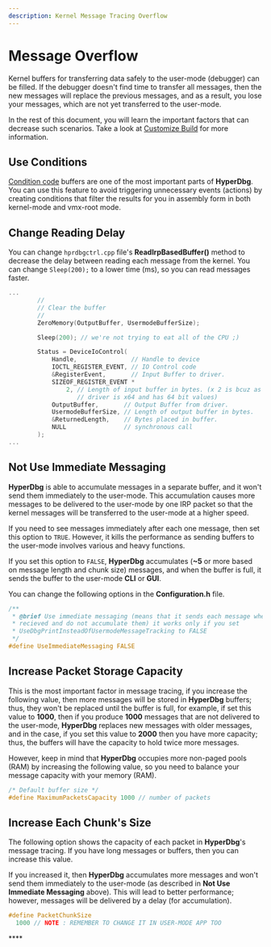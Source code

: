 ```yaml
---
description: Kernel Message Tracing Overflow
---
```


# Message Overflow

Kernel buffers for transferring data safely to the user-mode \(debugger\) can be filled. If the debugger doesn't find time to transfer all messages, then the new messages will replace the previous messages, and as a result, you lose your messages, which are not yet transferred to the user-mode.

In the rest of this document, you will learn the important factors that can decrease such scenarios. Take a look at [Customize Build](https://docs.hyperdbg.org/tips-and-tricks/misc/customize-build) for more information.

## Use Conditions

[Condition code](https://docs.hyperdbg.org/using-hyperdbg/prerequisites/how-to-create-a-condition) buffers are one of the most important parts of **HyperDbg**. You can use this feature to avoid triggering unnecessary events \(actions\) by creating conditions that filter the results for you in assembly form in both kernel-mode and vmx-root mode.

## Change Reading Delay

You can change `hprdbgctrl.cpp` file's **ReadIrpBasedBuffer\(\)** method to decrease the delay between reading each message from the kernel. You can change `Sleep(200);` to a lower time \(ms\), so you can read messages faster.

```c
...
        //
        // Clear the buffer
        //
        ZeroMemory(OutputBuffer, UsermodeBufferSize);

        Sleep(200); // we're not trying to eat all of the CPU ;)

        Status = DeviceIoControl(
            Handle,               // Handle to device
            IOCTL_REGISTER_EVENT, // IO Control code
            &RegisterEvent,       // Input Buffer to driver.
            SIZEOF_REGISTER_EVENT *
                2, // Length of input buffer in bytes. (x 2 is bcuz as the
                   // driver is x64 and has 64 bit values)
            OutputBuffer,       // Output Buffer from driver.
            UsermodeBufferSize, // Length of output buffer in bytes.
            &ReturnedLength,    // Bytes placed in buffer.
            NULL                // synchronous call
        );
...
```

## Not Use Immediate Messaging

**HyperDbg** is able to accumulate messages in a separate buffer, and it won't send them immediately to the user-mode. This accumulation causes more messages to be delivered to the user-mode by one IRP packet so that the kernel messages will be transferred to the user-mode at a higher speed.

If you need to see messages immediately after each one message, then set this option to `TRUE`. However, it kills the performance as sending buffers to the user-mode involves various and heavy functions.

If you set this option to `FALSE`, **HyperDbg** accumulates \(**~5** or more based on message length and chunk size\) messages, and when the buffer is full, it sends the buffer to the user-mode **CLI** or **GUI**.

You can change the following options in the **Configuration.h** file.

```c
/**
 * @brief Use immediate messaging (means that it sends each message when they
 * recieved and do not accumulate them) it works only if you set
 * UseDbgPrintInsteadOfUsermodeMessageTracking to FALSE
 */
#define UseImmediateMessaging FALSE
```

## Increase Packet Storage Capacity

This is the most important factor in message tracing, if you increase the following value, then more messages will be stored in **HyperDbg** buffers; thus, they won't be replaced until the buffer is full, for example, if set this value to **1000**, then if you produce **1000** messages that are not delivered to the user-mode, **HyperDbg** replaces new messages with older messages, and in the case, if you set this value to **2000** then you have more capacity; thus, the buffers will have the capacity to hold twice more messages.

However, keep in mind that **HyperDbg** occupies more non-paged pools \(RAM\) by increasing the following value, so you need to balance your message capacity with your memory \(RAM\).

```c
/* Default buffer size */
#define MaximumPacketsCapacity 1000 // number of packets
```

## Increase Each Chunk's Size

The following option shows the capacity of each packet in **HyperDbg**'s message tracing. If you have long messages or buffers, then you can increase this value.

If you increased it, then **HyperDbg** accumulates more messages and won't send them immediately to the user-mode \(as described in **Not Use Immediate Messaging** above\). This will lead to better performance; however, messages will be delivered by a delay \(for accumulation\).

```c
#define PacketChunkSize                                                        \
  1000 // NOTE : REMEMBER TO CHANGE IT IN USER-MODE APP TOO
```

\*\*\*\*

